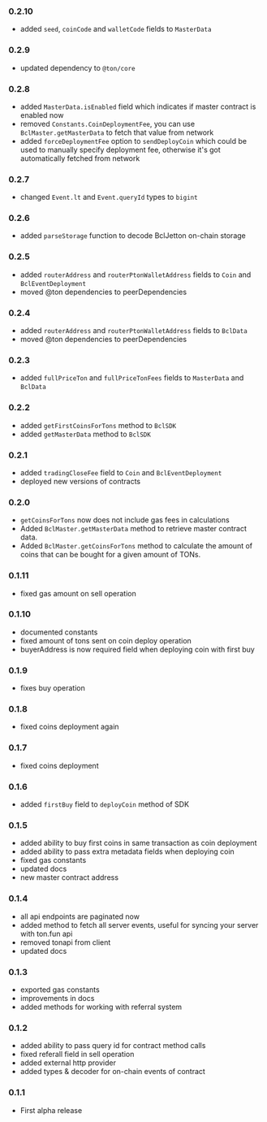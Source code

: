 ### 0.2.10
- added `seed`, `coinCode` and `walletCode` fields to `MasterData`

### 0.2.9
- updated dependency to `@ton/core`

### 0.2.8
- added `MasterData.isEnabled` field which indicates if master contract is enabled now
- removed `Constants.CoinDeploymentFee`, you can use `BclMaster.getMasterData` to fetch that value from network
- added `forceDeploymentFee` option to `sendDeployCoin` which could be used to manually specify deployment fee, otherwise it's got automatically fetched from network

### 0.2.7
- changed `Event.lt` and `Event.queryId` types to `bigint`

### 0.2.6
- added `parseStorage` function to decode BclJetton on-chain storage 

### 0.2.5
- added `routerAddress` and `routerPtonWalletAddress` fields to `Coin` and `BclEventDeployment`
- moved @ton dependencies to peerDependencies

### 0.2.4
- added `routerAddress` and `routerPtonWalletAddress` fields to `BclData`
- moved @ton dependencies to peerDependencies

### 0.2.3
- added `fullPriceTon` and `fullPriceTonFees` fields to `MasterData` and `BclData`

### 0.2.2
- added `getFirstCoinsForTons` method to `BclSDK`
- added `getMasterData` method to `BclSDK`

### 0.2.1
- added `tradingCloseFee` field to `Coin` and `BclEventDeployment`
- deployed new versions of contracts

### 0.2.0
- `getCoinsForTons` now does not include gas fees in calculations
- Added `BclMaster.getMasterData` method to retrieve master contract data.
- Added `BclMaster.getCoinsForTons` method to calculate the amount of coins that can be bought for a given amount of TONs.

### 0.1.11
- fixed gas amount on sell operation

### 0.1.10
- documented constants
- fixed amount of tons sent on coin deploy operation
- buyerAddress is now required field when deploying coin with first buy

### 0.1.9
- fixes buy operation

### 0.1.8
- fixed coins deployment again

### 0.1.7
- fixed coins deployment

### 0.1.6
- added `firstBuy` field to `deployCoin` method of SDK

### 0.1.5
- added ability to buy first coins in same transaction as coin deployment
- added ability to pass extra metadata fields when deploying coin
- fixed gas constants
- updated docs
- new master contract address

### 0.1.4
- all api endpoints are paginated now
- added method to fetch all server events, useful for syncing your server with ton.fun api
- removed tonapi from client
- updated docs

### 0.1.3
- exported gas constants
- improvements in docs
- added methods for working with referral system

### 0.1.2

- added ability to pass query id for contract method calls
- fixed referall field in sell operation
- added external http provider
- added types & decoder for on-chain events of contract

### 0.1.1

- First alpha release